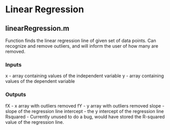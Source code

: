 # Linear Regression 

## linearRegression.m
Function finds the linear regression line of given set of data points. Can recognize and remove outliers, and will inform the user of how many are removed. 

### Inputs
x - array containing values of the independent variable
y - array containing values of the dependent variable
### Outputs
fX - x array with outliers removed
fY - y array with outliers removed
slope - slope of the regression line
intercept - the y intercept of the regression line
Rsquared - Currently unused to do a bug, would have stored the R-squared value of the regression line. 
